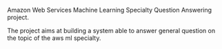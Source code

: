 Amazon Web Services Machine Learning Specialty Question Answering project.

The project aims at building a system able to answer general question on the topic of the aws ml specialty.
